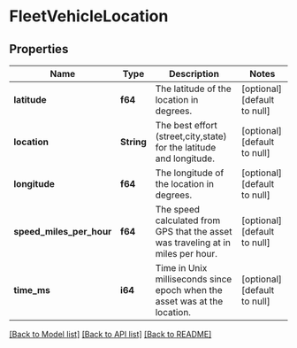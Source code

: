 # FleetVehicleLocation

## Properties
Name | Type | Description | Notes
------------ | ------------- | ------------- | -------------
**latitude** | **f64** | The latitude of the location in degrees. | [optional] [default to null]
**location** | **String** | The best effort (street,city,state) for the latitude and longitude. | [optional] [default to null]
**longitude** | **f64** | The longitude of the location in degrees. | [optional] [default to null]
**speed_miles_per_hour** | **f64** | The speed calculated from GPS that the asset was traveling at in miles per hour. | [optional] [default to null]
**time_ms** | **i64** | Time in Unix milliseconds since epoch when the asset was at the location. | [optional] [default to null]

[[Back to Model list]](../README.md#documentation-for-models) [[Back to API list]](../README.md#documentation-for-api-endpoints) [[Back to README]](../README.md)


